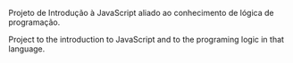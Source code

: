 Projeto de Introdução à JavaScript aliado ao conhecimento de lógica de programação.

Project to the introduction to JavaScript and to the programing logic in that language.